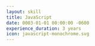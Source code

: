 ```yaml
---
layout: skill
title: JavaScript
date: 0003-01-01 00:00:00 -0600
experience_duration: 3 years
icon: javascript-monochrome.svg
---
```

